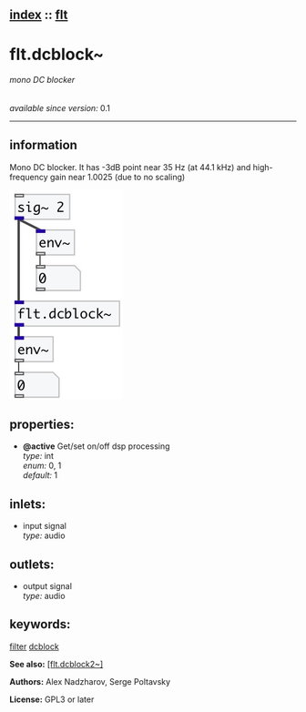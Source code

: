 [index](index.html) :: [flt](category_flt.html)
---

# flt.dcblock~

###### mono DC blocker

*available since version:* 0.1

---


## information
Mono DC blocker. It has -3dB point near 35 Hz (at 44.1 kHz) and high-frequency
            gain near 1.0025 (due to no scaling)



[![example](../examples/img/flt.dcblock~.jpg)](../examples/pd/flt.dcblock~.pd)







## properties:

* **@active** 
Get/set on/off dsp processing<br>
_type:_ int<br>
_enum:_ 0, 1<br>
_default:_ 1<br>



## inlets:

* input signal<br>
_type:_ audio



## outlets:

* output signal<br>
_type:_ audio



## keywords:

[filter](keywords/filter.html)
[dcblock](keywords/dcblock.html)



**See also:**
[\[flt.dcblock2~\]](flt.dcblock2~.html)




**Authors:** Alex Nadzharov, Serge Poltavsky




**License:** GPL3 or later





